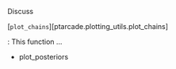 Discuss 

[`plot_chains`][ptarcade.plotting_utils.plot_chains]

:   This function ...
* plot_posteriors